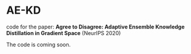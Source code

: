 # AE-KD

code for the paper: **Agree to Disagree: Adaptive Ensemble Knowledge Distillation in Gradient Space** (NeurIPS 2020)

The code is coming soon.
